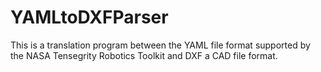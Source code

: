 # YAMLtoDXFParser
This is a translation program between the YAML file format supported by the NASA Tensegrity Robotics Toolkit and DXF a CAD file format.
